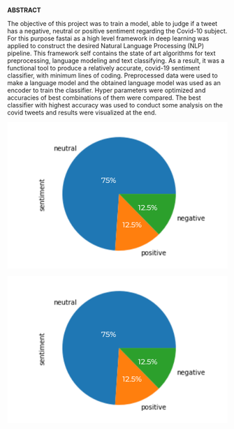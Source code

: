 **ABSTRACT**

The objective of this project was to train a model, able to judge if a tweet has a negative, neutral or positive sentiment regarding the Covid-10 subject. For this purpose fastai as a high level framework in deep learning was applied to construct the desired Natural Language Processing (NLP) pipeline. This framework self contains the state of art algorithms for text preprocessing, language modeling and text classifying. As a result, it was a functional tool to produce a relatively accurate, covid-19 sentiment classifier, with minimum lines of coding. Preprocessed data were used to make a language model and the obtained language model was used as an encoder to train the classifier. Hyper parameters were optimized and accuracies of best combinations of them were compared. The best classifier with highest accuracy was used to conduct some analysis on the covid tweets and results were visualized at the end.

<p align="center">
  <img src="https://github.com/mfaramarzi/CSC461_Machine-Learning/blob/main/NLP-Tweets/images/sentiments.png" />
</p>

![](images/sentiments.png)

